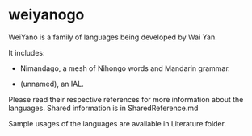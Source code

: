 # weiyanogo

WeiYano is a family of languages being developed by Wai Yan.

It includes:

* Nimandago, a mesh of Nihongo words and Mandarin grammar.

* (unnamed), an IAL.

Please read their respective references for more information about the languages. Shared information is in SharedReference.md

Sample usages of the languages are available in Literature folder.

